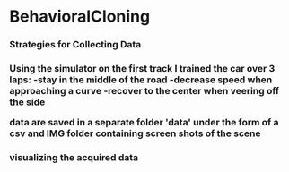 # BehavioralCloning

<h3>Strategies for Collecting Data<h3>

Using the simulator on the first track I trained the car over 3 laps:
-stay in the middle of the road
-decrease speed when approaching a curve
-recover to the center when veering off the side

data are saved in a separate folder 'data' under the form of a csv and IMG folder containing screen shots of the scene

<h3> visualizing the acquired data </h3>


